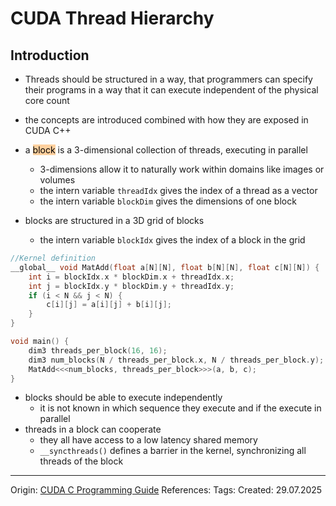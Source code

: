 # CUDA Thread Hierarchy

## Introduction

- Threads should be structured in a way, that programmers can specify their programs in a way that it can execute independent of the physical core count
- the concepts are introduced combined with how they are exposed in CUDA C++

- a <mark style="background: #FFB86CA6;">block</mark> is a 3-dimensional collection of threads, executing in parallel
	- 3-dimensions allow it to naturally work within domains like images or volumes
	- the intern variable `threadIdx` gives the index of a thread as a vector
	- the intern variable `blockDim` gives the dimensions of one block
- blocks are structured in a 3D grid of blocks
	- the intern variable `blockIdx` gives the index of a block in the grid

```c++
//Kernel definition
__global__ void MatAdd(float a[N][N], float b[N][N], float c[N][N]) {
	int i = blockIdx.x * blockDim.x + threadIdx.x;
	int j = blockIdx.y * blockDim.y + threadIdx.y;
	if (i < N && j < N) {
		c[i][j] = a[i][j] + b[i][j];
	}
}

void main() {
	dim3 threads_per_block(16, 16);
	dim3 num_blocks(N / threads_per_block.x, N / threads_per_block.y);
	MatAdd<<<num_blocks, threads_per_block>>>(a, b, c);
}
```

- blocks should be able to execute independently
	- it is not known in which sequence they execute and if the execute in parallel
- threads in a block can cooperate
	- they all have access to a low latency shared memory
	- `__syncthreads()` defines a barrier in the kernel, synchronizing all threads of the block

---

Origin: [CUDA C Programming Guide](https://docs.nvidia.com/cuda/cuda-c-programming-guide/index.html)
References: 
Tags: 
Created: 29.07.2025

